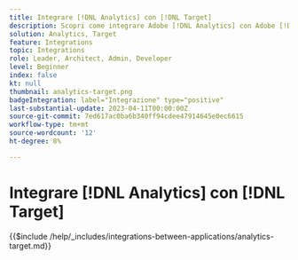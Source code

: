 ```yaml
---
title: Integrare [!DNL Analytics] con [!DNL Target]
description: Scopri come integrare Adobe [!DNL Analytics] con Adobe [!DNL Target].
solution: Analytics, Target
feature: Integrations
topic: Integrations
role: Leader, Architect, Admin, Developer
level: Beginner
index: false
kt: null
thumbnail: analytics-target.png
badgeIntegration: label="Integrazione" type="positive"
last-substantial-update: 2023-04-11T00:00:00Z
source-git-commit: 7ed617ac0ba6b340ff94cdee47914645e0ec6615
workflow-type: tm+mt
source-wordcount: '12'
ht-degree: 8%

---
```



# Integrare [!DNL Analytics] con [!DNL Target]

{{$include /help/_includes/integrations-between-applications/analytics-target.md}}
